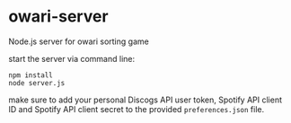 # owari-server
Node.js server for owari sorting game

start the server via command line:

```
npm install
node server.js
```
make sure to add your personal Discogs API user token, Spotify API client ID and Spotify API client secret to the provided `preferences.json` file.
